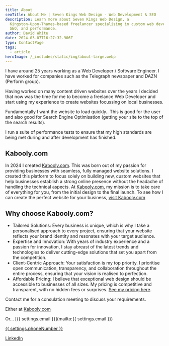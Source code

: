```yaml
---
title: About
seoTitle: About Me | Seven Kings Web Design - Web Development & SEO
description: Learn more about Seven Kings Web Design, a
  Kingston-Upon-Thames-based freelancer specialising in custom web development,
  SEO, and performance.
author: David White
date: 2024-03-07T16:27:32.906Z
type: ContactPage
tags:
  - article
heroImage: /_includes/static/img/about-large.webp
---
```

I have around 25 years working as a Web Developer / Software Engineer.  I have worked for companies such as the Telegraph newspaper and DAZN (Perform group).

Having worked on many content driven websites over the years I decided that now was the time for me to become a freelance Web Developer and start using my experience to create websites focussing on local businesses.

Fundamentally I want the website to load quickly.. This is good for the user and also good for Search Engine Optimisation (getting your site to the top of the search results).

I run a suite of performance tests to ensure that my high standards are being met during and after development has finished.

## Kabooly.com

In 2024 I created <a href="https://kabooly.com" target="_blank" rel="noopener">Kabooly.com</a>. This was born out of my passion for providing businesses with seamless, fully managed website solutions. I created this platform to focus solely on building new, custom websites that help businesses establish a strong online presence without the headache of handling the technical aspects. At <a href="https://kabooly.com" target="_blank" rel="noopener">Kabooly.com</a>, my mission is to take care of everything for you, from the initial design to the final launch. To see how I can create the perfect website for your business, <a href="https://kabooly.com" target="_blank" rel="noopener">visit Kabooly.com</a>

## Why choose Kabooly.com?

* Tailored Solutions: Every business is unique, which is why I take a personalised approach to every project, ensuring that your website reflects your brand identity and resonates with your target audience.
* Expertise and Innovation: With years of industry experience and a passion for innovation, I stay abreast of the latest trends and technologies to deliver cutting-edge solutions that set you apart from the competition.
* Client-Centric Approach: Your satisfaction is my top priority. I prioritise open communication, transparency, and collaboration throughout the entire process, ensuring that your vision is realised to perfection.
* Affordable Pricing: I believe that exceptional web design should be accessible to businesses of all sizes. My pricing is competitive and transparent, with no hidden fees or surprises. <a href="https://kabooly.com/pricing/" target="_blank" rel="noopener">See my pricing here</a>.

Contact me for a consulation meeting to discuss your requirements.

Either at <a href="https://kabooly.com/contact/" target="_blank" rel="noopener">Kabooly.com</a>

Or... [{{ settings.email }}](mailto:{{ settings.email }})

[{{ settings.phoneNumber }}](tel:07877304672)

[LinkedIn](https://www.linkedin.com/in/david-white-96a0878a/)
